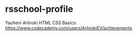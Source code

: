 # rsschool-profile
Yauheni Arlinski
HTML CSS Basics: https://www.codecademy.com/users/ArlinskiEV/achievements
